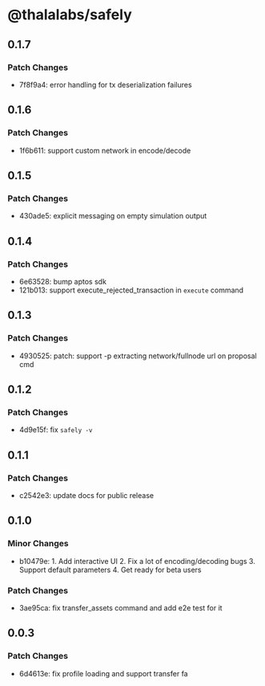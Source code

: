# @thalalabs/safely

## 0.1.7

### Patch Changes

- 7f8f9a4: error handling for tx deserialization failures

## 0.1.6

### Patch Changes

- 1f6b611: support custom network in encode/decode

## 0.1.5

### Patch Changes

- 430ade5: explicit messaging on empty simulation output

## 0.1.4

### Patch Changes

- 6e63528: bump aptos sdk
- 121b013: support execute_rejected_transaction in `execute` command

## 0.1.3

### Patch Changes

- 4930525: patch: support -p extracting network/fullnode url on proposal cmd

## 0.1.2

### Patch Changes

- 4d9e15f: fix `safely -v`

## 0.1.1

### Patch Changes

- c2542e3: update docs for public release

## 0.1.0

### Minor Changes

- b10479e: 1. Add interactive UI 2. Fix a lot of encoding/decoding bugs 3. Support default parameters 4. Get ready for beta users

### Patch Changes

- 3ae95ca: fix transfer_assets command and add e2e test for it

## 0.0.3

### Patch Changes

- 6d4613e: fix profile loading and support transfer fa

